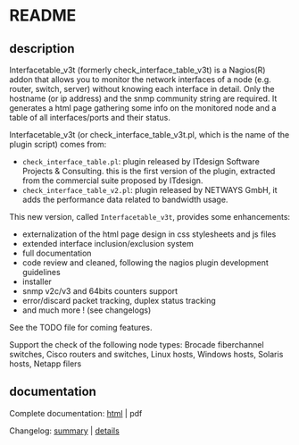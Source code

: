 README
======

description
-----------

Interfacetable_v3t (formerly check_interface_table_v3t) is a Nagios(R) addon 
that allows you to monitor the network interfaces of a node (e.g. router, switch, 
server) without knowing each interface in detail. Only the hostname (or ip address) 
and the snmp community string are required. It generates a html page gathering some 
info on the monitored node and a table of all interfaces/ports and their status.

Interfacetable_v3t (or check_interface_table_v3t.pl, which is the name of the plugin 
script) comes from:

* `check_interface_table.pl`: plugin released by ITdesign Software Projects & Consulting. 
this is the first version of the plugin, extracted from the commercial suite proposed 
by ITdesign.
* `check_interface_table_v2.pl`: plugin released by NETWAYS GmbH, it adds the performance 
data related to bandwidth usage.

This new version, called `Interfacetable_v3t`, provides some enhancements:

* externalization of the html page design in css stylesheets and js files
* extended interface inclusion/exclusion system
* full documentation
* code review and cleaned, following the nagios plugin development guidelines
* installer
* snmp v2c/v3 and 64bits counters support
* error/discard packet tracking, duplex status tracking
* and much more ! (see changelogs)

See the TODO file for coming features.

Support the check of the following node types: Brocade fiberchannel switches, Cisco routers and switches, Linux hosts, Windows hosts, Solaris hosts, Netapp filers

documentation
-------------

Complete documentation: [html](http://www.tontonitch.com/tiki/tiki-index.php?page=Nagios+plugins+-+interfacetable_v3t+-+documentation) | pdf

Changelog: [summary](http://www.tontonitch.com/tiki/tiki-index.php?page=interfacetable_v3t+changelog+-+summary) | [details](http://www.tontonitch.com/tiki/tiki-index.php?page=interfacetable_v3t+changelog+-+details)
